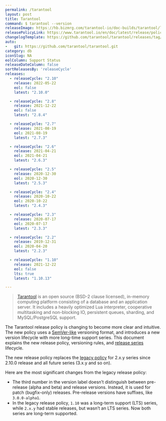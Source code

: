 ```yaml
---
permalink: /tarantool
layout: post
title: Tarantool
command: $ tarantool --version
releaseImage: https://hb.bizmrg.com/tarantool-io/doc-builds/tarantool/latest/images_en/releases_calendar.svg
releasePolicyLink: https://www.tarantool.io/en/doc/latest/release/policy/
changelogTemplate: https://github.com/tarantool/tarantool/releases/tag/__LATEST__
auto:
-   git: https://github.com/tarantool/tarantool.git
category: db
iconSlug: NA
eolColumn: Support Status
releaseDateColumn: false
sortReleasesBy: 'releaseCycle'
releases:
  - releaseCycle: "2.10"
    release: 2022-05-22
    eol: false
    latest: "2.10.0"

  - releaseCycle: "2.8"
    release: 2021-12-22
    eol: false
    latest: "2.8.4"

  - releaseCycle: "2.7"
    release: 2021-08-19
    eol: 2021-08-19
    latest: "2.7.3"

  - releaseCycle: "2.6"
    release: 2021-04-21
    eol: 2021-04-21
    latest: "2.6.3"

  - releaseCycle: "2.5"
    release: 2020-12-30
    eol: 2020-12-30
    latest: "2.5.3"

  - releaseCycle: "2.4"
    release: 2020-10-22
    eol: 2020-10-22
    latest: "2.4.3"

  - releaseCycle: "2.3"
    release: 2020-07-17
    eol: 2020-07-17
    latest: "2.3.3"

  - releaseCycle: "2.2"
    release: 2019-12-31
    eol: 2020-04-20
    latest: "2.2.3"

  - releaseCycle: "1.10"
    release: 2021-12-22
    eol: false
    lts: true
    latest: "1.10.13"

---
```


> [Tarantool](https://www.tarantool.io/) is an open source (BSD-2 clause licensed), in-memory computing platform consisting of a database and an application server. It includes a heavily optimized Lua interpreter, cooperative multitasking and non-blocking IO, persistent queues, sharding, and MySQL/PostgreSQL support.

The Tarantool release policy is changing to become more clear and intuitive. The new policy uses a [SemVer-like](https://semver.org/) versioning format, and introduces a new version lifecycle with more long-time support series. This document explains the new release policy, versioning rules, and [release series](https://www.tarantool.io/en/doc/latest/release/policy/#term-Release-series) lifecycle.

The new release policy replaces the [legacy policy](https://www.tarantool.io/en/doc/latest/release/legacy-policy/) for 2.x.y series since 2.10.0 release and all future series (3.x.y and so on).

Here are the most significant changes from the legacy release policy:

- The third number in the version label doesn’t distinguish between pre-release (alpha and beta) and release versions. Instead, it is used for patch (bugfix-only) releases. Pre-release versions have suffixes, like `3.0.0-alpha1`.
- In the legacy release policy, `1.10` was a long-term support (LTS) series, while `2.x.y` had stable releases, but wasn’t an LTS series. Now both series are long-term supported.
